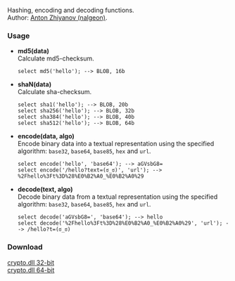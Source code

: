 Hashing, encoding and decoding functions.<br>
Author: [Anton Zhiyanov (nalgeon)](https://github.com/nalgeon/sqlean/blob/main/docs/crypto.md).



### Usage
* **md5(data)**<br>
  Calculate md5-checksum.
  ```
  select md5('hello'); --> BLOB, 16b
  ``` 

* **shaN(data)**<br>
  Calculate sha-checksum.
  ```
  select sha1('hello'); --> BLOB, 20b
  select sha256('hello'); --> BLOB, 32b
  select sha384('hello'); --> BLOB, 40b
  select sha512('hello'); --> BLOB, 64b
  ```
 
* **encode(data, algo)**<br>
  Encode binary data into a textual representation using the specified algorithm: `base32`, `base64`, `base85`, `hex` and `url`.
  ```
  select encode('hello', 'base64'); --> aGVsbG8=
  select encode('/hello?text=(ಠ_ಠ)', 'url'); --> %2Fhello%3Ft%3D%28%E0%B2%A0_%E0%B2%A0%29
  ``` 

* **decode(text, algo)**<br>
  Decode binary data from a textual representation using the specified algorithm: `base32`, `base64`, `base85`, `hex` and `url`. 
  ```
  select decode('aGVsbG8=', 'base64'); --> hello
  select decode('%2Fhello%3Ft%3D%28%E0%B2%A0_%E0%B2%A0%29', 'url'); --> /hello?t=(ಠ_ಠ)
  ``` 

### Download
[crypto.dll 32-bit](https://github.com/little-brother/sqlite-extensions/releases/latest/download/crypto-x32.zip)<br>
[crypto.dll 64-bit](https://github.com/little-brother/sqlite-extensions/releases/latest/download/crypto-x64.zip)